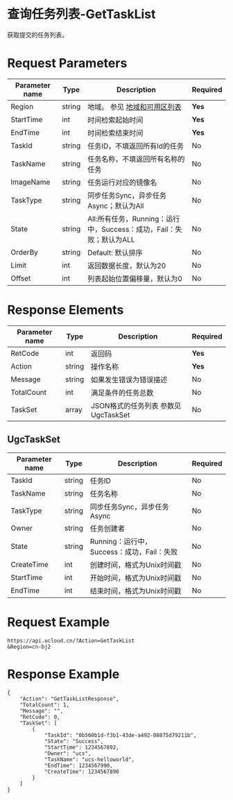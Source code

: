 # 查询任务列表-GetTaskList

获取提交的任务列表。

# Request Parameters
|Parameter name|Type|Description|Required|
|---|---|---|---|
|Region|string|地域。 参见 [地域和可用区列表](../summary/regionlist.html)|**Yes**|
|StartTime|int|时间检索起始时间|**Yes**|
|EndTime|int|时间检索结束时间|**Yes**|
|TaskId|string|任务ID，不填返回所有Id的任务|No|
|TaskName|string|任务名称，不填返回所有名称的任务|No|
|ImageName|string|任务运行对应的镜像名|No|
|TaskType|string|同步任务Sync，异步任务Async；默认为All|No|
|State|string|All:所有任务，Running：运行中，Success：成功，Fail：失败；默认为ALL|No|
|OrderBy|string|Default: 默认排序|No|
|Limit|int|返回数据长度，默认为20|No|
|Offset|int|列表起始位置偏移量，默认为0|No|

# Response Elements
|Parameter name|Type|Description|Required|
|---|---|---|---|
|RetCode|int|返回码|**Yes**|
|Action|string|操作名称|**Yes**|
|Message|string|如果发生错误为错误描述|No|
|TotalCount|int|满足条件的任务总数|No|
|TaskSet|array|JSON格式的任务列表 参数见 UgcTaskSet|No|

## UgcTaskSet
|Parameter name|Type|Description|Required|
|---|---|---|---|
|TaskId|string|任务ID|No|
|TaskName|string|任务名称|No|
|TaskType|string|同步任务Sync，异步任务Async|No|
|Owner|string|任务创建者|No|
|State|string|Running：运行中，Success：成功，Fail：失败|No|
|CreateTime|int|创建时间，格式为Unix时间戳|No|
|StartTime|int|开始时间，格式为Unix时间戳|No|
|EndTime|int|结束时间，格式为Unix时间戳|No|

# Request Example
```
https://api.ucloud.cn/?Action=GetTaskList
&Region=cn-bj2
```

# Response Example
```
{
    "Action": "GetTaskListResponse", 
    "TotalCount": 1, 
    "Message": "", 
    "RetCode": 0, 
    "TaskSet": [
        {
            "TaskId": "0b560b1d-f3b1-43de-a492-08875d79211b", 
            "State": "Success", 
            "StartTime": 1234567892, 
            "Owner": "ucs", 
            "TaskName": "ucs-helloworld", 
            "EndTime": 1234567990, 
            "CreateTime": 1234567890
        }
    ]
}
```

